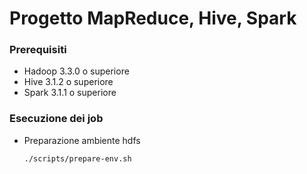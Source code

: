 # Progetto MapReduce, Hive, Spark

### Prerequisiti
- Hadoop 3.3.0 o superiore
- Hive 3.1.2 o superiore
- Spark 3.1.1 o superiore

### Esecuzione dei job
- Preparazione ambiente hdfs
  ````
  ./scripts/prepare-env.sh
  ````
